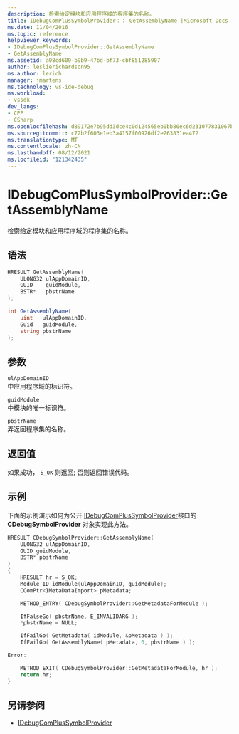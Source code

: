 ```yaml
---
description: 检索给定模块和应用程序域的程序集的名称。
title: IDebugComPlusSymbolProvider：： GetAssemblyName |Microsoft Docs
ms.date: 11/04/2016
ms.topic: reference
helpviewer_keywords:
- IDebugComPlusSymbolProvider::GetAssemblyName
- GetAssemblyName
ms.assetid: a08cd609-b9b9-47bd-bf73-cbf851285907
author: leslierichardson95
ms.author: lerich
manager: jmartens
ms.technology: vs-ide-debug
ms.workload:
- vssdk
dev_langs:
- CPP
- CSharp
ms.openlocfilehash: d89172e7b95dd3dce4c0d124565eb0bb80ec6d231077831067b54619e69386b4
ms.sourcegitcommit: c72b2f603e1eb3a4157f00926df2e263831ea472
ms.translationtype: MT
ms.contentlocale: zh-CN
ms.lasthandoff: 08/12/2021
ms.locfileid: "121342435"
---
```

# <a name="idebugcomplussymbolprovidergetassemblyname"></a>IDebugComPlusSymbolProvider::GetAssemblyName
检索给定模块和应用程序域的程序集的名称。

## <a name="syntax"></a>语法

```cpp
HRESULT GetAssemblyName(
    ULONG32 ulAppDomainID,
    GUID    guidModule,
    BSTR*   pbstrName
);
```

```csharp
int GetAssemblyName(
    uint   ulAppDomainID,
    Guid   guidModule,
    string pbstrName
);
```

## <a name="parameters"></a>参数
`ulAppDomainID`\
中应用程序域的标识符。

`guidModule`\
中模块的唯一标识符。

`pbstrName`\
弄返回程序集的名称。

## <a name="return-value"></a>返回值
如果成功， `S_OK` 则返回; 否则返回错误代码。

## <a name="example"></a>示例
下面的示例演示如何为公开 [IDebugComPlusSymbolProvider](../../../extensibility/debugger/reference/idebugcomplussymbolprovider.md)接口的 **CDebugSymbolProvider** 对象实现此方法。

```cpp
HRESULT CDebugSymbolProvider::GetAssemblyName(
    ULONG32 ulAppDomainID,
    GUID guidModule,
    BSTR* pbstrName
)
{
    HRESULT hr = S_OK;
    Module_ID idModule(ulAppDomainID, guidModule);
    CComPtr<IMetaDataImport> pMetadata;

    METHOD_ENTRY( CDebugSymbolProvider::GetMetadataForModule );

    IfFalseGo( pbstrName, E_INVALIDARG );
    *pbstrName = NULL;

    IfFailGo( GetMetadata( idModule, &pMetadata ) );
    IfFailGo( GetAssemblyName( pMetadata, 0, pbstrName ) );

Error:

    METHOD_EXIT( CDebugSymbolProvider::GetMetadataForModule, hr );
    return hr;
}
```

## <a name="see-also"></a>另请参阅
- [IDebugComPlusSymbolProvider](../../../extensibility/debugger/reference/idebugcomplussymbolprovider.md)
